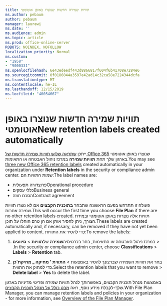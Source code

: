 ```yaml
---
title: תוויות שמירה חדשות שנוצרו באופן אוטומטי
ms.author: pebaum
author: pebaum
manager: laurawi
ms.date: ''
ms.audience: admin
ms.topic: article
ms.prod: office-online-server
ROBOTS: NOINDEX, NOFOLLOW
localization_priority: Normal
ms.custom:
- "1958"
- "9000331"
ms.openlocfilehash: 6e43edeedf443d8866817f604f6b41708e7284e6
ms.sourcegitcommit: 0f0186044a3597e42ad14c32ca58e7224344dcfa
ms.translationtype: MT
ms.contentlocale: he-IL
ms.lasthandoff: 12/15/2019
ms.locfileid: "40054667"
---
```

# <a name="new-retention-labels-created-automatically"></a><span data-ttu-id="7532f-102">תוויות שמירה חדשות שנוצרו באופן אוטומטי</span><span class="sxs-lookup"><span data-stu-id="7532f-102">New retention labels created automatically</span></span>

<span data-ttu-id="7532f-103">ייתכן [שתראה שלוש תוויות שמירה חדשות של Office 365](https://docs.microsoft.com/office365/securitycompliance/file-plan-manager#default-retention-labels-and-label-policy) שנוצרו באופן אוטומטי בארגון שלך תחת **תוויות שמירה** במרכז ניהול האבטחה או התאימות.</span><span class="sxs-lookup"><span data-stu-id="7532f-103">You may see [three new Office 365 retention labels](https://docs.microsoft.com/office365/securitycompliance/file-plan-manager#default-retention-labels-and-label-policy) created automatically in your organization under **Retention labels** in the security or compliance admin center.</span></span> <span data-ttu-id="7532f-104">שמות התוויות הם:</span><span class="sxs-lookup"><span data-stu-id="7532f-104">The label names are:</span></span>

- <span data-ttu-id="7532f-105">פרוצדורה תפעולית</span><span class="sxs-lookup"><span data-stu-id="7532f-105">Operational procedure</span></span>
- <span data-ttu-id="7532f-106">כללי עסקים</span><span class="sxs-lookup"><span data-stu-id="7532f-106">Business general</span></span>
- <span data-ttu-id="7532f-107">הסכם חוזה</span><span class="sxs-lookup"><span data-stu-id="7532f-107">Contract agreement</span></span>

<span data-ttu-id="7532f-108">פעולה זו תתרחש בפעם הראשונה שתבחר **בתוכנית הקבצים** אם לא נוצרו תוויות שמירה אחרות.</span><span class="sxs-lookup"><span data-stu-id="7532f-108">This will occur the first time you choose **File Plan** if there are no other retention labels created.</span></span> <span data-ttu-id="7532f-109">תוויות אלה נוצרות באופן אוטומטי ובמידת הצורך, ניתן להסיר אותן אם הן טרם הוחלו על תוכן.</span><span class="sxs-lookup"><span data-stu-id="7532f-109">These labels are created automatically and, if necessary, can be removed if they have not yet been applied to content.</span></span> <span data-ttu-id="7532f-110">כדי להסיר את התוויות:</span><span class="sxs-lookup"><span data-stu-id="7532f-110">To remove the labels:</span></span>

1. <span data-ttu-id="7532f-111">במרכז ניהול האבטחה או התאימות, בחר בכרטיסיה**שמירה** של**תוויות** >  **סיווגים** > .</span><span class="sxs-lookup"><span data-stu-id="7532f-111">In the security or compliance admin center, choose **Classifications** > **Labels** > **Retention** tab.</span></span>

1. <span data-ttu-id="7532f-112">בחר את תוויות השמירה שברצונך להסיר באמצעות >  **התווית ' מחיקה _ מחיקת**'**כן** כדי למחוק את התווית.</span><span class="sxs-lookup"><span data-stu-id="7532f-112">Select the retention labels that you want to remove > **Delete label** > **Yes** to delete the label.</span></span>

<span data-ttu-id="7532f-113">באמצעות מנהל תוכנית הקבצים, באפשרותך לנהל תוויות שמירה ופריטי מדיניות בארגון שלך-לקבלת מידע נוסף, ראה [מבט כולל על מנהל תוכנית הקבצים](https://docs.microsoft.com/office365/securitycompliance/file-plan-manager).</span><span class="sxs-lookup"><span data-stu-id="7532f-113">With File Plan Manager, you can manage retention labels and policies in your organization - for more information, see [Overview of the File Plan Manager](https://docs.microsoft.com/office365/securitycompliance/file-plan-manager).</span></span>